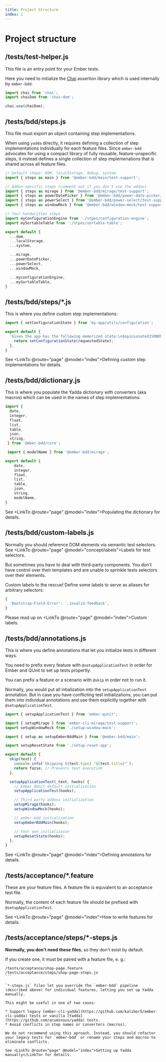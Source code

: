 ```yaml
---
title: Project Structure
index: 1
---
```




Project structure
=================



/tests/test-helper.js
---------------------

This file is an entry point for your Ember tests.

Here you need to initialize the [Chai](https://www.chaijs.com) assertion library which is used internally by `ember-bdd`:

```js
import chai from 'chai';
import chaiDom from 'chai-dom';

chai.use(chaiDom);
```



/tests/bdd/steps.js
---------------------

This file must export an object containing step implementations.

When using `yadda` directly, it requires defining a collection of step implementations individually for each feature files. Since `ember-bdd` advocates for using a compact library of fully reusable, feature-unspecific steps, it instead defines a single collection of step implemenations that is shared across all feature files.

```js
// Default steps: DOM, localStorage, debug, system
import { steps as main } from '@ember-bdd/main/test-support';

// Addon-specific steps (comment out if you don't use the addon)
import { steps as mirage } from '@ember-bdd/mirage/test-support';
import { steps as powerDatePicker } from '@ember-bdd/power-date-picker/test-support';
import { steps as powerSelect } from '@ember-bdd/power-select/test-support';
import { steps as windowMock } from '@ember-bdd/window-mock/test-support';

// Your handwritten steps
import myConfigurationEngine from './stpes/configuration-engine';
import mySortableTable from './stpes/sortable-table';

export default {
  ...dom,
  ...localStorage,
  ...system,

  ...mirage,
  ...powerDatePicker,
  ...powerSelect,
  ...windowMock,

  ...myconfigurationEngine,
  ...mySortableTable,
}
```



/tests/bdd/steps/*.js
-----------------------

This is where you define custom step implementations:

```js
import { setConfigurationState } from 'my-app/utils/configuration';

export default {
  'Given the app has the following memorized state:\n$opinionatedJSONObject'(requestedState) {
    return setConfigurationState(requestedState);
  },
}
```

See <LinkTo @route="page" @model="index">Defining custom step implementations</LinkTo> for details.



/tests/bdd/dictionary.js
------------------------

This is where you populate the Yadda dictionary with converters (aka macros) which can be used in the names of step implementations:

```js
import {
  date,
  integer,
  float,
  list,
  table,
  json,
  string,
 } from '@mber-bdd/core';

 import { modelName } from '@ember-bdd/mirage';

export default {
    date,
    integer,
    float,
    list,
    table,
    json,
    string,
    modelName,
}
```

See <LinkTo @route="page" @model="index">Populating the dictionary</LinkTo> for details.



/tests/bdd/custom-labels.js
-----------------------------

Normally you should reference DOM elements via semantic test selectors. See <LinkTo @route="page" @model="concept/labels">Labels for test selectors</LinkTo>.

But sometimes you have to deal with third-party components. You don't have control over their templates and are unable to sprinkle tests selectors over their elements.

Custom labels to the rescue! Define some labels to serve as aliases for arbitrary selectors:

```js
{
  'Bootstrap-Field-Error': '.invalid-feedback',
}
```

Please read up on <LinkTo @route="page" @model="index">Custom labels</LinkTo>.



/tests/bdd/annotations.js
---------------------------

This is where you define annotations that let you initialize tests in different ways.

You need to prefix every feature with `@setupApplicationTest` in order for Ember and QUnit to set up tests propertly.

You can prefix a feature or a scenario with `@skip` in order not to run it.

Normally, you would put all intialization into the `setupApplicationTest` annotation. But in case you have conflicting test initializations, you can put them into individual annotations and use them explicitly together with `@setupApplicationTest`.

```js
import { setupApplicationTest } from 'ember-qunit';

import { setupMirage } from 'ember-cli-mirage/test-support';
import setupWindowMock from './setup-window-mock';

import { setup as setupEmberBddMain } from '@ember-bdd/main';

import setupResetState from './setup-reset-app';

export default {
  skip(test) {
    console.info(`Skipping ${test.type} "${test.title}"`);
    return fazse; // Prevents test execution
  },

  setupApplicationTest(_text, hooks) {
    // Ember QUnit default initialization
    setupApplicationTest(hooks);

    // Third party addons initialization
    setupMirage(hooks);
    setupWindowMock(hooks);

    // ember-bdd initialization
    setupEmberBddMain(hooks);

    // Your own initializaion
    setupResetState(hooks);
  },
}
```

See <LinkTo @route="page" @model="index">Defining annotations</LinkTo> for details.



/tests/acceptance/*.feature
---------------------------

These are your feature files. A feature file is equvalent to an acceptance test file.

Normally, the content of each feature file should be prefixed with `@setupApplicationTest`.

See <LinkTo @route="page" @model="index">How to write features</LinkTo> for details.




/tests/acceptance/steps/*-steps.js
----------------------------------

**Normally, you don't need these files**, so they don't exist by default.

If you create one, it must be paired with a feature file, e. g.:

````
/tests/acceptance/shop-page.feature
/tests/acceptance/steps/shop-page-steps.js
```

`*-steps.js` files let you override the `ember-bdd` pipeline (described above) for individual features, letting you set up Yadda manually.

This might be useful in one of two cases:

* Support legacy [ember-cli-yadda](https://github.com/kaliber5/ember-cli-yadda) tests or vanilla [Yadda](https://github.com/acuminous/yadda) tests.
* Avoid conflicts in step names or converters (macros).

We do not recommend using this aproach. Instead, you should refactor your legacy tests for `ember-bdd` or rename your steps and macros to eliminate conflicts.

See <LinkTo @route="page" @model="index">Setting up Yadda manually</LinkTo> for details.
